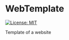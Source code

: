 # WebTemplate
[![License: MIT](https://img.shields.io/badge/License-MIT-yellow.svg)](https://opensource.org/licenses/MIT)

Template of a website
